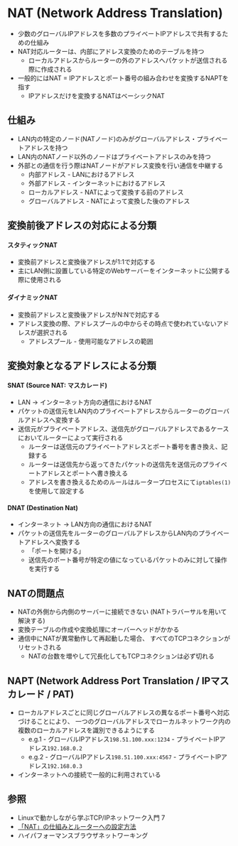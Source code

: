 # NAT (Network Address Translation)
- 少数のグローバルIPアドレスを多数のプライベートIPアドレスで共有するための仕組み
- NAT対応ルーターは、内部にアドレス変換のためのテーブルを持つ
  - ローカルアドレスからルーターの外のアドレスへパケットが送信される際に作成される
- 一般的にはNAT = IPアドレスとポート番号の組み合わせを変換するNAPTを指す
  - IPアドレスだけを変換するNATはベーシックNAT

## 仕組み
- LAN内の特定のノード(NATノード)のみがグローバルアドレス・プライベートアドレスを持つ
- LAN内のNATノード以外のノードはプライベートアドレスのみを持つ
- 外部との通信を行う際はNATノードがアドレス変換を行い通信を中継する
  - 内部アドレス       - LANにおけるアドレス
  - 外部アドレス       - インターネットにおけるアドレス
  - ローカルアドレス   - NATによって変換する前のアドレス
  - グローバルアドレス - NATによって変換した後のアドレス

## 変換前後アドレスの対応による分類
#### スタティックNAT
- 変換前アドレスと変換後アドレスが1:1で対応する
- 主にLAN側に設置している特定のWebサーバーをインターネットに公開する際に使用される

#### ダイナミックNAT
- 変換前アドレスと変換後アドレスがN:Nで対応する
- アドレス変換の際、アドレスプールの中からその時点で使われていないアドレスが選択される
  - アドレスプール - 使用可能なアドレスの範囲

## 変換対象となるアドレスによる分類
#### SNAT (Source NAT: マスカレード)
- LAN -> インターネット方向の通信におけるNAT
- パケットの送信元をLAN内のプライベートアドレスからルーターのグローバルアドレスへ変換する
- 送信元がプライベートアドレス、送信先がグローバルアドレスであるケースにおいてルーターによって実行される
  - ルーターは送信元のプライベートアドレスとポート番号を書き換え、記録する
  - ルーターは送信先から返ってきたパケットの送信先を送信元のプライベートアドレスとポートへ書き換える
  - アドレスを書き換えるためのルールはルータープロセスにて`iptables(1)`を使用して設定する

#### DNAT (Destination Nat)
- インターネット -> LAN方向の通信におけるNAT
- パケットの送信先をルーターのグローバルアドレスからLAN内のプライベートアドレスへ変換する
  - 「ポートを開ける」
  - 送信先のポート番号が特定の値になっているパケットのみに対して操作を実行する

## NATの問題点
- NATの外側から内側のサーバーに接続できない (NATトラバーサルを用いて解決する)
- 変換テーブルの作成や変換処理にオーバーヘッドがかかる
- 通信中にNATが異常動作して再起動した場合、
  すべてのTCPコネクションがリセットされる
  - NATの台数を増やして冗長化してもTCPコネクションは必ず切れる

## NAPT (Network Address Port Translation / IPマスカレード / PAT)
- ローカルアドレスごとに同じグローバルアドレスの異なるポート番号へ対応づけることにより、
  一つのグローバルアドレスでローカルネットワーク内の複数のローカルアドレスを識別できるようにする
  - e.g.1 - グローバルIPアドレス`198.51.100.xxx:1234` - プライベートIPアドレス`192.168.0.2`
  - e.g.2 - グローバルIPアドレス`198.51.100.xxx:4567` - プライベートIPアドレス`192.168.0.3`
- インターネットへの接続で一般的に利用されている

## 参照
- Linuxで動かしながら学ぶTCP/IPネットワーク入門 7
- [「NAT」の仕組みとルーターへの設定方法 ](https://www.atmarkit.co.jp/ait/articles/1512/03/news018.html)
- ハイパフォーマンスブラウザネットワーキング
